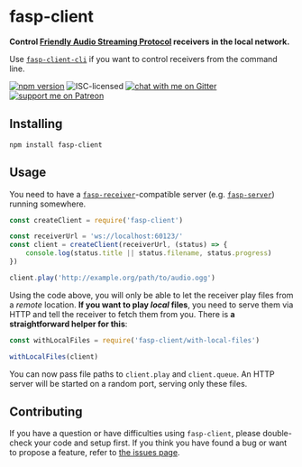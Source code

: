 # fasp-client

**Control [Friendly Audio Streaming Protocol](https://github.com/derhuerst/friendly-audio-streaming-protocol) receivers in the local network.**

Use [`fasp-client-cli`](https://github.com/derhuerst/fasp-client-cli) if you want to control receivers from the command line.

[![npm version](https://img.shields.io/npm/v/fasp-client.svg)](https://www.npmjs.com/package/fasp-client)
![ISC-licensed](https://img.shields.io/github/license/derhuerst/fasp-client.svg)
[![chat with me on Gitter](https://img.shields.io/badge/chat%20with%20me-on%20gitter-512e92.svg)](https://gitter.im/derhuerst)
[![support me on Patreon](https://img.shields.io/badge/support%20me-on%20patreon-fa7664.svg)](https://patreon.com/derhuerst)


## Installing

```shell
npm install fasp-client
```


## Usage

You need to have a [`fasp-receiver`](https://github.com/derhuerst/fasp-receiver)-compatible server (e.g. [`fasp-server`](https://github.com/derhuerst/fasp-server)) running somewhere.

```js
const createClient = require('fasp-client')

const receiverUrl = 'ws://localhost:60123/'
const client = createClient(receiverUrl, (status) => {
	console.log(status.title || status.filename, status.progress)
})

client.play('http://example.org/path/to/audio.ogg')
```

Using the code above, you will only be able to let the receiver play files from a *remote* location. **If you want to play *local* files**, you need to serve them via HTTP and tell the receiver to fetch them from you. There is **a straightforward helper for this**:

```js
const withLocalFiles = require('fasp-client/with-local-files')

withLocalFiles(client)
```

You can now pass file paths to `client.play` and `client.queue`. An HTTP server will be started on a random port, serving only these files.


## Contributing

If you have a question or have difficulties using `fasp-client`, please double-check your code and setup first. If you think you have found a bug or want to propose a feature, refer to [the issues page](https://github.com/derhuerst/fasp-client/issues).
